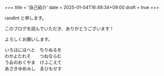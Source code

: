 +++
title = '自己紹介'
date = 2025-01-04T16:49:34+09:00
draft = true
+++

randint と申します。

このブログを読んでいただき、ありがとうございます！

よろしくお願いします。

いろはにほへと　ちりぬるを  
わかよたれそ　　つねならむ  
うゐのおくやま　けふこえて  
あさきゆめみし　ゑひもせす
